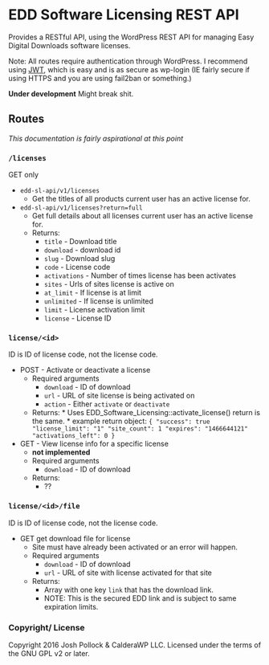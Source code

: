 EDD Software Licensing REST API
===============================

Provides a RESTful API, using the WordPress REST API for managing Easy Digital Downloads software licenses.

Note: All routes require authentication through WordPress. I recommend using [JWT](https://wordpress.org/plugins/jwt-authentication-for-wp-rest-api/), which is easy and is as secure as wp-login (IE fairly secure if using HTTPS and you are using fail2ban or something.)

<strong>Under development</strong> Might break shit.


## Routes
<em>This documentation is fairly aspirational at this point</em>

### `/licenses`

GET only

* `edd-sl-api/v1/licenses`
    * Get the titles of all products current user has an active license for.
* `edd-sl-api/v1/licenses?return=full`
    * Get full details about all licenses current user has an active license for.
    * Returns:
        * `title` - Download title
        * `download` - download id
        * `slug` - Download slug
        * `code` - License code
        * `activations` - Number of times license has been activates
        * `sites` - Urls of sites license is active on
        * `at_limit` - If license is at limit
        * `unlimited` - If license is unlimited
        * `limit` - License activation limit
        * `license` - License ID

### `license/<id>`
ID is ID of license code, not the license code.

* POST - Activate or deactivate a license
    * Required arguments
        * `download` - ID of download
        * `url` - URL of site license is being activated on
        * `action` - Either `activate` or `deactivate`
    * Returns:
            * Uses EDD_Software_Licensing::activate_license() return is the same.
            * example return object:
                ```
                    {
                        "success": true
                        "license_limit": "1"
                        "site_count": 1
                        "expires": "1466644121"
                        "activations_left": 0
                    }
                ```
* GET - View license info for a specific license
    * <strong> not implemented </strong>
    * Required arguments
        * `download` - ID of download
    * Returns:
        * ??

### `license/<id>/file`
ID is ID of license code, not the license code.

* GET get download file for license
    * Site must have already been activated or an error will happen.
    * Required arguments
        * `download` - ID of download
        * `url` - URL of site with license activated for that site
    * Returns:
        * Array with one key `link` that has the download link.
        * NOTE: This is the secured EDD link and is subject to same expiration limits.



### Copyright/ License
Copyright 2016 Josh Pollock & CalderaWP LLC. Licensed under the terms of the GNU GPL v2 or later.

